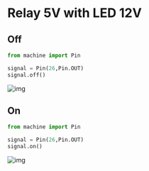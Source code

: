 # Relay 5V with LED 12V


## Off

```py
from machine import Pin

signal = Pin(26,Pin.OUT)
signal.off()
```

![img](./off.png)

## On

```py
from machine import Pin

signal = Pin(26,Pin.OUT)
signal.on()
```
![img](./on.png)